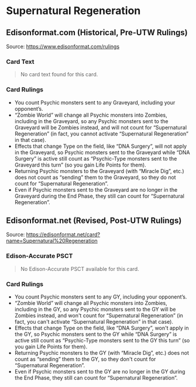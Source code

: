 # Supernatural Regeneration

## Edisonformat.com (Historical, Pre-UTW Rulings)

Source: https://www.edisonformat.com/rulings

### Card Text

> No card text found for this card.

### Card Rulings

*   You count Psychic monsters sent to any Graveyard, including your opponent’s.
*   “Zombie World” will change all Psychic monsters into Zombies, including in the Graveyard, so any Psychic monsters sent to the Graveyard will be Zombies instead, and will not count for “Supernatural Regeneration” (in fact, you cannot activate “Supernatural Regeneration” in that case).
*   Effects that change Type on the field, like “DNA Surgery”, will not apply in the Graveyard, so Psychic monsters sent to the Graveyard while “DNA Surgery” is active still count as “Psychic-Type monsters sent to the Graveyard this turn” (so you gain Life Points for them).
*   Returning Psychic monsters to the Graveyard (with “Miracle Dig”, etc.) does not count as “sending” them to the Graveyard, so they do not count for “Supernatural Regeneration”.
*   Even if Psychic monsters sent to the Graveyard are no longer in the Graveyard during the End Phase, they still can count for “Supernatural Regeneration”.

## Edisonformat.net (Revised, Post-UTW Rulings)

Source: https://edisonformat.net/card?name=Supernatural%20Regeneration

### Edison-Accurate PSCT

> No Edison-Accurate PSCT available for this card.

### Card Rulings

*   You count Psychic monsters sent to any GY, including your opponent’s.
*   “Zombie World” will change all Psychic monsters into Zombies, including in the GY, so any Psychic monsters sent to the GY will be Zombies instead, and won't count for “Supernatural Regeneration” (in fact, you can't activate “Supernatural Regeneration” in that case).
*   Effects that change Type on the field, like “DNA Surgery”, won't apply in the GY, so Psychic monsters sent to the GY while “DNA Surgery” is active still count as “Psychic-Type monsters sent to the GY this turn” (so you gain Life Points for them).
*   Returning Psychic monsters to the GY (with “Miracle Dig”, etc.) does not count as “sending” them to the GY, so they don't count for “Supernatural Regeneration”.
*   Even if Psychic monsters sent to the GY are no longer in the GY during the End Phase, they still can count for “Supernatural Regeneration”.
            